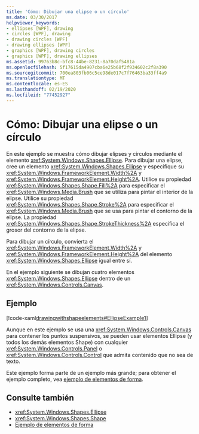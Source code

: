 ```yaml
---
title: 'Cómo: Dibujar una elipse o un círculo'
ms.date: 03/30/2017
helpviewer_keywords:
- ellipses [WPF], drawing
- circles [WPF], drawing
- drawing circles [WPF]
- drawing ellipses [WPF]
- graphics [WPF], drawing circles
- graphics [WPF], drawing ellipses
ms.assetid: 99763b8c-bfc8-44be-8231-8a70daf5481a
ms.openlocfilehash: 5f17615da4907cba6e25b68f2f934602c2f8a390
ms.sourcegitcommit: 700ea803fb06c5ce98de017c7f76463ba33ff4a9
ms.translationtype: MT
ms.contentlocale: es-ES
ms.lasthandoff: 02/19/2020
ms.locfileid: "77452927"
---
```

# <a name="how-to-draw-an-ellipse-or-a-circle"></a>Cómo: Dibujar una elipse o un círculo
En este ejemplo se muestra cómo dibujar elipses y círculos mediante el elemento <xref:System.Windows.Shapes.Ellipse>. Para dibujar una elipse, cree un elemento <xref:System.Windows.Shapes.Ellipse> y especifique su <xref:System.Windows.FrameworkElement.Width%2A> y <xref:System.Windows.FrameworkElement.Height%2A>. Utilice su propiedad <xref:System.Windows.Shapes.Shape.Fill%2A> para especificar el <xref:System.Windows.Media.Brush> que se utiliza para pintar el interior de la elipse. Utilice su propiedad <xref:System.Windows.Shapes.Shape.Stroke%2A> para especificar el <xref:System.Windows.Media.Brush> que se usa para pintar el contorno de la elipse. La propiedad <xref:System.Windows.Shapes.Shape.StrokeThickness%2A> especifica el grosor del contorno de la elipse.  
  
 Para dibujar un círculo, convierta el <xref:System.Windows.FrameworkElement.Width%2A> y <xref:System.Windows.FrameworkElement.Height%2A> del elemento <xref:System.Windows.Shapes.Ellipse> igual entre sí.  
  
 En el ejemplo siguiente se dibujan cuatro elementos <xref:System.Windows.Shapes.Ellipse> dentro de un <xref:System.Windows.Controls.Canvas>.  
  
## <a name="example"></a>Ejemplo  
 [!code-xaml[drawingwithshapeelements#EllipseExample1](~/samples/snippets/csharp/VS_Snippets_Wpf/DrawingWithShapeElements/CS/ellipseexample.xaml#ellipseexample1)]  
  
 Aunque en este ejemplo se usa una <xref:System.Windows.Controls.Canvas> para contener los puntos suspensivos, se pueden usar elementos Ellipse (y todos los demás elementos Shape) con cualquier <xref:System.Windows.Controls.Panel> o <xref:System.Windows.Controls.Control> que admita contenido que no sea de texto.  
  
 Este ejemplo forma parte de un ejemplo más grande; para obtener el ejemplo completo, vea [ejemplo de elementos de forma](https://github.com/Microsoft/WPF-Samples/tree/master/Graphics/ShapeElements).  
  
## <a name="see-also"></a>Consulte también

- <xref:System.Windows.Shapes.Ellipse>
- <xref:System.Windows.Shapes.Shape>
- [Ejemplo de elementos de forma](https://github.com/Microsoft/WPF-Samples/tree/master/Graphics/ShapeElements)
